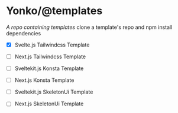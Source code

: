 # Yonko/@templates
_A repo containing templates_
clone a template's repo and npm install dependencies

- [x] Svelte.js Tailwindcss Template
- [ ] Next.js Tailwindcss Template

- [ ] Sveltekit.js Konsta Template
- [ ] Next.js Konsta Template

- [ ] Sveltekit.js SkeletonUi Template
- [ ] Next.js SkeletonUi Template
